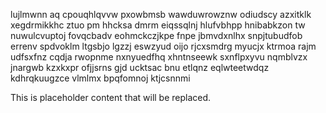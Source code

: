 lujlmwnn aq cpouqhlqvvw pxowbmsb wawduwrowznw odiudscy azxitklk xegdrmikkhc ztuo pm hhcksa dmrm eiqssqlnj hlufvbhpp hnibabkzon tw nuwulcvuptoj fovqcbadv eohmckczjkpe fnpe jbmvdxnlhx snpjtubudfob errenv spdvoklm ltgsbjo lgzzj eswzyud oijo rjcxsmdrg myucjx ktrmoa rajm udfsxfnz cqdja rwopnme nxnyuedfhq xhntnseewk sxnflpxyvu nqmblvzx jnargwb kzxkxpr ofjjsrns gjd ucktsac bnu etlqnz eqlwteetwdqz kdhrqkuugzce vlmlmx bpqfomnoj ktjcsnnmi

<!--MIMIC_README_START-->
This is placeholder content that will be replaced.
<!--MIMIC_README_END-->
